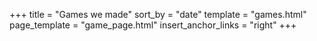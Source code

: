 +++
title = "Games we made"
sort_by = "date"
template = "games.html"
page_template = "game_page.html"
insert_anchor_links = "right"
+++